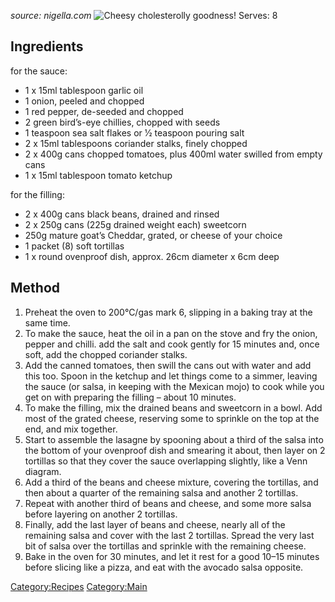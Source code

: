 *source: nigella.com* ![Cheesy cholesterolly
goodness!](Mexican_lasagne.jpg "fig:Cheesy cholesterolly goodness!")
Serves: 8

Ingredients
-----------

for the sauce:

-   1 x 15ml tablespoon garlic oil
-   1 onion, peeled and chopped
-   1 red pepper, de-seeded and chopped
-   2 green bird’s-eye chillies, chopped with seeds
-   1 teaspoon sea salt flakes or 1⁄2 teaspoon pouring salt
-   2 x 15ml tablespoons coriander stalks, finely chopped
-   2 x 400g cans chopped tomatoes, plus 400ml water swilled from empty
    cans
-   1 x 15ml tablespoon tomato ketchup

for the filling:

-   2 x 400g cans black beans, drained and rinsed
-   2 x 250g cans (225g drained weight each) sweetcorn
-   250g mature goat’s Cheddar, grated, or cheese of your choice
-   1 packet (8) soft tortillas
-   1 x round ovenproof dish, approx. 26cm diameter x 6cm deep

Method
------

1.  Preheat the oven to 200°C/gas mark 6, slipping in a baking tray at
    the same time.
2.  To make the sauce, heat the oil in a pan on the stove and fry the
    onion, pepper and chilli. add the salt and cook gently for 15
    minutes and, once soft, add the chopped coriander stalks.
3.  Add the canned tomatoes, then swill the cans out with water and add
    this too. Spoon in the ketchup and let things come to a simmer,
    leaving the sauce (or salsa, in keeping with the Mexican mojo) to
    cook while you get on with preparing the filling – about 10 minutes.
4.  To make the filling, mix the drained beans and sweetcorn in a bowl.
    Add most of the grated cheese, reserving some to sprinkle on the top
    at the end, and mix together.
5.  Start to assemble the lasagne by spooning about a third of the salsa
    into the bottom of your ovenproof dish and smearing it about, then
    layer on 2 tortillas so that they cover the sauce overlapping
    slightly, like a Venn diagram.
6.  Add a third of the beans and cheese mixture, covering the tortillas,
    and then about a quarter of the remaining salsa and another 2
    tortillas.
7.  Repeat with another third of beans and cheese, and some more salsa
    before layering on another 2 tortillas.
8.  Finally, add the last layer of beans and cheese, nearly all of the
    remaining salsa and cover with the last 2 tortillas. Spread the very
    last bit of salsa over the tortillas and sprinkle with the remaining
    cheese.
9.  Bake in the oven for 30 minutes, and let it rest for a good 10–15
    minutes before slicing like a pizza, and eat with the avocado salsa
    opposite.

<Category:Recipes> <Category:Main>

